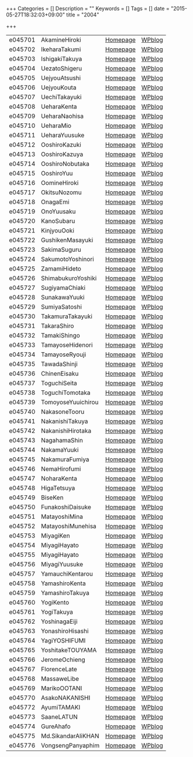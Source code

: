 +++
Categories = []
Description = ""
Keywords = []
Tags = []
date = "2015-05-27T18:32:03+09:00"
title = "2004"

+++

|||||
|:---|:---|:---|:---|
|e045701| AkamineHiroki      |[Homepage](http://ie.u-ryukyu.ac.jp/~e045701)|[WPblog](https://ie.u-ryukyu.ac.jp/e045701)|     
|e045702| IkeharaTakumi      |[Homepage](http://ie.u-ryukyu.ac.jp/~e045702)|[WPblog](https://ie.u-ryukyu.ac.jp/e045702)|     
|e045703| IshigakiTakuya     |[Homepage](http://ie.u-ryukyu.ac.jp/~e045703)|[WPblog](https://ie.u-ryukyu.ac.jp/e045703)|       
|e045704| UezatoShigeru      |[Homepage](http://ie.u-ryukyu.ac.jp/~e045704)|[WPblog](https://ie.u-ryukyu.ac.jp/e045704)|     
|e045705| UejyouAtsushi      |[Homepage](http://ie.u-ryukyu.ac.jp/~e045705)|[WPblog](https://ie.u-ryukyu.ac.jp/e045705)|     
|e045706| UejyouKouta        |[Homepage](http://ie.u-ryukyu.ac.jp/~e045706)|[WPblog](https://ie.u-ryukyu.ac.jp/e045706)|   
|e045707| UechiTakayuki      |[Homepage](http://ie.u-ryukyu.ac.jp/~e045707)|[WPblog](https://ie.u-ryukyu.ac.jp/e045707)|     
|e045708| UeharaKenta        |[Homepage](http://ie.u-ryukyu.ac.jp/~e045708)|[WPblog](https://ie.u-ryukyu.ac.jp/e045708)|   
|e045709| UeharaNaohisa      |[Homepage](http://ie.u-ryukyu.ac.jp/~e045709)|[WPblog](https://ie.u-ryukyu.ac.jp/e045709)|     
|e045710| UeharaMio          |[Homepage](http://ie.u-ryukyu.ac.jp/~e045710)|[WPblog](https://ie.u-ryukyu.ac.jp/e045710)| 
|e045711| UeharaYuusuke      |[Homepage](http://ie.u-ryukyu.ac.jp/~e045711)|[WPblog](https://ie.u-ryukyu.ac.jp/e045711)|     
|e045712| OoshiroKazuki      |[Homepage](http://ie.u-ryukyu.ac.jp/~e045712)|[WPblog](https://ie.u-ryukyu.ac.jp/e045712)|     
|e045713| OoshiroKazuya      |[Homepage](http://ie.u-ryukyu.ac.jp/~e045713)|[WPblog](https://ie.u-ryukyu.ac.jp/e045713)|     
|e045714| OoshiroNobutaka    |[Homepage](http://ie.u-ryukyu.ac.jp/~e045714)|[WPblog](https://ie.u-ryukyu.ac.jp/e045714)|       
|e045715| OoshiroYuu         |[Homepage](http://ie.u-ryukyu.ac.jp/~e045715)|[WPblog](https://ie.u-ryukyu.ac.jp/e045715)|   
|e045716| OomineHiroki       |[Homepage](http://ie.u-ryukyu.ac.jp/~e045716)|[WPblog](https://ie.u-ryukyu.ac.jp/e045716)|     
|e045717| OkitsuNozomu       |[Homepage](http://ie.u-ryukyu.ac.jp/~e045717)|[WPblog](https://ie.u-ryukyu.ac.jp/e045717)|     
|e045718| OnagaEmi           |[Homepage](http://ie.u-ryukyu.ac.jp/~e045718)|[WPblog](https://ie.u-ryukyu.ac.jp/e045718)| 
|e045719| OnoYuusaku         |[Homepage](http://ie.u-ryukyu.ac.jp/~e045719)|[WPblog](https://ie.u-ryukyu.ac.jp/e045719)|   
|e045720| KanoSubaru         |[Homepage](http://ie.u-ryukyu.ac.jp/~e045720)|[WPblog](https://ie.u-ryukyu.ac.jp/e045720)|   
|e045721| KinjyouOoki        |[Homepage](http://ie.u-ryukyu.ac.jp/~e045721)|[WPblog](https://ie.u-ryukyu.ac.jp/e045721)|   
|e045722| GushikenMasayuki   |[Homepage](http://ie.u-ryukyu.ac.jp/~e045722)|[WPblog](https://ie.u-ryukyu.ac.jp/e045722)|         
|e045723| SakimaSuguru       |[Homepage](http://ie.u-ryukyu.ac.jp/~e045723)|[WPblog](https://ie.u-ryukyu.ac.jp/e045723)|     
|e045724| SakumotoYoshinori  |[Homepage](http://ie.u-ryukyu.ac.jp/~e045724)|[WPblog](https://ie.u-ryukyu.ac.jp/e045724)|         
|e045725| ZamamiHideto       |[Homepage](http://ie.u-ryukyu.ac.jp/~e045725)|[WPblog](https://ie.u-ryukyu.ac.jp/e045725)|     
|e045726| ShimabukuroYoshiki |[Homepage](http://ie.u-ryukyu.ac.jp/~e045726)|[WPblog](https://ie.u-ryukyu.ac.jp/e045726)|           
|e045727| SugiyamaChiaki     |[Homepage](http://ie.u-ryukyu.ac.jp/~e045727)|[WPblog](https://ie.u-ryukyu.ac.jp/e045727)|       
|e045728| SunakawaYuuki      |[Homepage](http://ie.u-ryukyu.ac.jp/~e045728)|[WPblog](https://ie.u-ryukyu.ac.jp/e045728)|     
|e045729| SumiyaSatoshi      |[Homepage](http://ie.u-ryukyu.ac.jp/~e045729)|[WPblog](https://ie.u-ryukyu.ac.jp/e045729)|     
|e045730| TakamuraTakayuki   |[Homepage](http://ie.u-ryukyu.ac.jp/~e045730)|[WPblog](https://ie.u-ryukyu.ac.jp/e045730)|         
|e045731| TakaraShiro        |[Homepage](http://ie.u-ryukyu.ac.jp/~e045731)|[WPblog](https://ie.u-ryukyu.ac.jp/e045731)|   
|e045732| TamakiShingo       |[Homepage](http://ie.u-ryukyu.ac.jp/~e045732)|[WPblog](https://ie.u-ryukyu.ac.jp/e045732)|     
|e045733| TamayoseHidenori   |[Homepage](http://ie.u-ryukyu.ac.jp/~e045733)|[WPblog](https://ie.u-ryukyu.ac.jp/e045733)|         
|e045734| TamayoseRyouji     |[Homepage](http://ie.u-ryukyu.ac.jp/~e045734)|[WPblog](https://ie.u-ryukyu.ac.jp/e045734)|       
|e045735| TawadaShinji       |[Homepage](http://ie.u-ryukyu.ac.jp/~e045735)|[WPblog](https://ie.u-ryukyu.ac.jp/e045735)|     
|e045736| ChinenEisaku       |[Homepage](http://ie.u-ryukyu.ac.jp/~e045736)|[WPblog](https://ie.u-ryukyu.ac.jp/e045736)|     
|e045737| ToguchiSeita       |[Homepage](http://ie.u-ryukyu.ac.jp/~e045737)|[WPblog](https://ie.u-ryukyu.ac.jp/e045737)|     
|e045738| ToguchiTomotaka    |[Homepage](http://ie.u-ryukyu.ac.jp/~e045738)|[WPblog](https://ie.u-ryukyu.ac.jp/e045738)|       
|e045739| TomoyoseYuuichirou |[Homepage](http://ie.u-ryukyu.ac.jp/~e045739)|[WPblog](https://ie.u-ryukyu.ac.jp/e045739)|           
|e045740| NakasoneTooru      |[Homepage](http://ie.u-ryukyu.ac.jp/~e045740)|[WPblog](https://ie.u-ryukyu.ac.jp/e045740)|     
|e045741| NakanishiTakuya    |[Homepage](http://ie.u-ryukyu.ac.jp/~e045741)|[WPblog](https://ie.u-ryukyu.ac.jp/e045741)|       
|e045742| NakanishiHirotaka  |[Homepage](http://ie.u-ryukyu.ac.jp/~e045742)|[WPblog](https://ie.u-ryukyu.ac.jp/e045742)|         
|e045743| NagahamaShin       |[Homepage](http://ie.u-ryukyu.ac.jp/~e045743)|[WPblog](https://ie.u-ryukyu.ac.jp/e045743)|     
|e045744| NakamaYuuki        |[Homepage](http://ie.u-ryukyu.ac.jp/~e045744)|[WPblog](https://ie.u-ryukyu.ac.jp/e045744)|   
|e045745| NakamuraFumiya     |[Homepage](http://ie.u-ryukyu.ac.jp/~e045745)|[WPblog](https://ie.u-ryukyu.ac.jp/e045745)|       
|e045746| NemaHirofumi       |[Homepage](http://ie.u-ryukyu.ac.jp/~e045746)|[WPblog](https://ie.u-ryukyu.ac.jp/e045746)|     
|e045747| NoharaKenta        |[Homepage](http://ie.u-ryukyu.ac.jp/~e045747)|[WPblog](https://ie.u-ryukyu.ac.jp/e045747)|   
|e045748| HigaTetsuya        |[Homepage](http://ie.u-ryukyu.ac.jp/~e045748)|[WPblog](https://ie.u-ryukyu.ac.jp/e045748)|   
|e045749| BiseKen            |[Homepage](http://ie.u-ryukyu.ac.jp/~e045749)|[WPblog](https://ie.u-ryukyu.ac.jp/e045749)|
|e045750| FunakoshiDaisuke   |[Homepage](http://ie.u-ryukyu.ac.jp/~e045750)|[WPblog](https://ie.u-ryukyu.ac.jp/e045750)|         
|e045751| MatayoshiMina      |[Homepage](http://ie.u-ryukyu.ac.jp/~e045751)|[WPblog](https://ie.u-ryukyu.ac.jp/e045751)|     
|e045752| MatayoshiMunehisa  |[Homepage](http://ie.u-ryukyu.ac.jp/~e045752)|[WPblog](https://ie.u-ryukyu.ac.jp/e045752)|         
|e045753| MiyagiKen          |[Homepage](http://ie.u-ryukyu.ac.jp/~e045753)|[WPblog](https://ie.u-ryukyu.ac.jp/e045753)| 
|e045754| MiyagiHayato       |[Homepage](http://ie.u-ryukyu.ac.jp/~e045754)|[WPblog](https://ie.u-ryukyu.ac.jp/e045754)|     
|e045755| MiyagiHayato       |[Homepage](http://ie.u-ryukyu.ac.jp/~e045755)|[WPblog](https://ie.u-ryukyu.ac.jp/e045755)|     
|e045756| MiyagiYuusuke      |[Homepage](http://ie.u-ryukyu.ac.jp/~e045756)|[WPblog](https://ie.u-ryukyu.ac.jp/e045756)|     
|e045757| YamauchiKentarou   |[Homepage](http://ie.u-ryukyu.ac.jp/~e045757)|[WPblog](https://ie.u-ryukyu.ac.jp/e045757)|         
|e045758| YamashiroKenta     |[Homepage](http://ie.u-ryukyu.ac.jp/~e045758)|[WPblog](https://ie.u-ryukyu.ac.jp/e045758)|       
|e045759| YamashiroTakuya    |[Homepage](http://ie.u-ryukyu.ac.jp/~e045759)|[WPblog](https://ie.u-ryukyu.ac.jp/e045759)|       
|e045760| YogiKento          |[Homepage](http://ie.u-ryukyu.ac.jp/~e045760)|[WPblog](https://ie.u-ryukyu.ac.jp/e045760)| 
|e045761| YogiTakuya         |[Homepage](http://ie.u-ryukyu.ac.jp/~e045761)|[WPblog](https://ie.u-ryukyu.ac.jp/e045761)|   
|e045762| YoshinagaEiji      |[Homepage](http://ie.u-ryukyu.ac.jp/~e045762)|[WPblog](https://ie.u-ryukyu.ac.jp/e045762)|     
|e045763| YonashiroHisashi   |[Homepage](http://ie.u-ryukyu.ac.jp/~e045763)|[WPblog](https://ie.u-ryukyu.ac.jp/e045763)|         
|e045764| YagiYOSHIFUMI      |[Homepage](http://ie.u-ryukyu.ac.jp/~e045764)|[WPblog](https://ie.u-ryukyu.ac.jp/e045764)|     
|e045765| YoshitakeTOUYAMA   |[Homepage](http://ie.u-ryukyu.ac.jp/~e045765)|[WPblog](https://ie.u-ryukyu.ac.jp/e045765)|         
|e045766| JeromeOchieng      |[Homepage](http://ie.u-ryukyu.ac.jp/~e045766)|[WPblog](https://ie.u-ryukyu.ac.jp/e045766)|     
|e045767| FlorenceLate       |[Homepage](http://ie.u-ryukyu.ac.jp/~e045767)|[WPblog](https://ie.u-ryukyu.ac.jp/e045767)|     
|e045768| MassaweLibe        |[Homepage](http://ie.u-ryukyu.ac.jp/~e045768)|[WPblog](https://ie.u-ryukyu.ac.jp/e045768)|   
|e045769| MarikoOOTANI       |[Homepage](http://ie.u-ryukyu.ac.jp/~e045769)|[WPblog](https://ie.u-ryukyu.ac.jp/e045769)|     
|e045770| AsakoNAKANISHI     |[Homepage](http://ie.u-ryukyu.ac.jp/~e045770)|[WPblog](https://ie.u-ryukyu.ac.jp/e045770)|       
|e045772| AyumiTAMAKI        |[Homepage](http://ie.u-ryukyu.ac.jp/~e045772)|[WPblog](https://ie.u-ryukyu.ac.jp/e045772)|   
|e045773| SaaneLATUN         |[Homepage](http://ie.u-ryukyu.ac.jp/~e045773)|[WPblog](https://ie.u-ryukyu.ac.jp/e045773)|   
|e045774| GureAhafo          |[Homepage](http://ie.u-ryukyu.ac.jp/~e045774)|[WPblog](https://ie.u-ryukyu.ac.jp/e045774)| 
|e045775| Md.SikandarAliKHAN |[Homepage](http://ie.u-ryukyu.ac.jp/~e045775)|[WPblog](https://ie.u-ryukyu.ac.jp/e045775)|          
|e045776| VongsengPanyaphim  |[Homepage](http://ie.u-ryukyu.ac.jp/~e045776)|[WPblog](https://ie.u-ryukyu.ac.jp/e045776)|       
